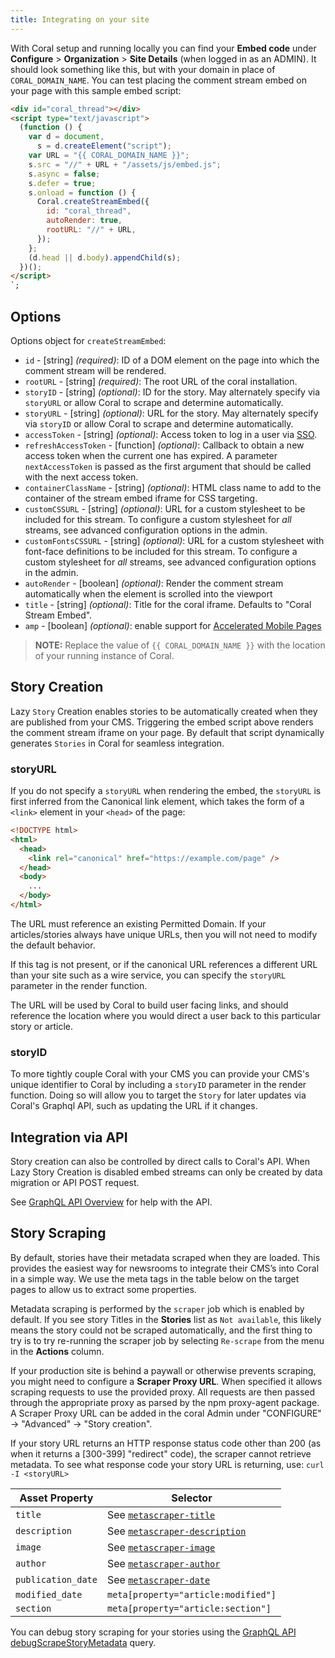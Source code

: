 ```yaml
---
title: Integrating on your site
---
```


With Coral setup and running locally you can find your **Embed code** under **Configure** > **Organization** > **Site Details** (when logged in as an ADMIN). It should look something like this, but with your domain in place of `CORAL_DOMAIN_NAME`. You can test placing the comment stream embed on your page with this sample embed script:

```html
<div id="coral_thread"></div>
<script type="text/javascript">
  (function () {
    var d = document,
      s = d.createElement("script");
    var URL = "{{ CORAL_DOMAIN_NAME }}";
    s.src = "//" + URL + "/assets/js/embed.js";
    s.async = false;
    s.defer = true;
    s.onload = function () {
      Coral.createStreamEmbed({
        id: "coral_thread",
        autoRender: true,
        rootURL: "//" + URL,
      });
    };
    (d.head || d.body).appendChild(s);
  })();
</script>
`;
```

## Options

Options object for `createStreamEmbed`:

- `id` - [string] _(required)_: ID of a DOM element on the page into which the comment stream will be rendered.
- `rootURL` - [string] _(required)_: The root URL of the coral installation.
- `storyID` - [string] _(optional)_: ID for the story. May alternately specify via `storyURL` or allow Coral to scrape and determine automatically.
- `storyURL` - [string] _(optional)_: URL for the story. May alternately specify via `storyID` or allow Coral to scrape and determine automatically.
- `accessToken` - [string] _(optional)_: Access token to log in a user via [SSO](/sso).
- `refreshAccessToken` - [function] _(optional)_: Callback to obtain a new access token when the current one has expired. A parameter `nextAccessToken` is passed as the first argument that should be called with the next access token.
- `containerClassName` - [string] _(optional)_: HTML class name to add to the container of the stream embed iframe for CSS targeting.
- `customCSSURL` - [string] _(optional)_: URL for a custom stylesheet to be included for this stream. To configure a custom stylesheet for _all_ streams, see advanced configuration options in the admin.
- `customFontsCSSURL` - [string] _(optional)_: URL for a custom stylesheet with font-face definitions to be included for this stream. To configure a custom stylesheet for _all_ streams, see advanced configuration options in the admin.
- `autoRender` - [boolean] _(optional)_: Render the comment stream automatically when the element is scrolled into the viewport
- `title` - [string] _(optional)_: Title for the coral iframe. Defaults to "Coral Stream Embed".
- `amp` - [boolean] _(optional)_: enable support for [Accelerated Mobile Pages](/amp)

> **NOTE:** Replace the value of `{{ CORAL_DOMAIN_NAME }}` with the location of your running instance of Coral.

## Story Creation

Lazy `Story` Creation enables stories to be automatically created when they are published from your CMS. Triggering the embed script above renders the comment stream iframe on your page. By default that script dynamically generates `Stories` in Coral for seamless integration.

### storyURL

If you do not specify a `storyURL` when rendering the embed, the `storyURL` is first inferred from the Canonical link element, which takes the form of a `<link>` element in your `<head>` of the page:

```html
<!DOCTYPE html>
<html>
  <head>
    <link rel="canonical" href="https://example.com/page" />
  </head>
  <body>
    ...
  </body>
</html>
```

The URL must reference an existing Permitted Domain. If your articles/stories always have unique URLs, then you will not need to modify the default behavior.

If this tag is not present, or if the canonical URL references a different URL than your site such as a wire service, you can specify the `storyURL` parameter in the render function.

The URL will be used by Coral to build user facing links, and should reference the location where you would direct a user back to this particular story or article.

### storyID

To more tightly couple Coral with your CMS you can provide your CMS's unique identifier to Coral by including a `storyID` parameter in the render function. Doing so will allow you to target the `Story` for later updates via Coral's Graphql API, such as updating the URL if it changes.

## Integration via API

Story creation can also be controlled by direct calls to Coral's API. When Lazy Story Creation is disabled embed streams can only be created by data migration or API POST request.

See [GraphQL API Overview](/api/schema) for help with the API.

## Story Scraping

By default, stories have their metadata scraped when they are loaded. This provides the easiest way for newsrooms to integrate their CMS’s into Coral in a simple way. We use the meta tags in the table below on the target pages to allow us to extract some properties.

Metadata scraping is performed by the `scraper` job which is enabled by default. If you see story Titles in the **Stories** list as `Not available`, this likely means the story could not be scraped automatically, and the first thing to try is to try re-running the scraper job by selecting `Re-scrape` from the menu in the **Actions** column.

If your production site is behind a paywall or otherwise prevents scraping, you might need to configure a **Scraper Proxy URL**. When specified it allows scraping requests to use the provided proxy. All requests are then passed through the appropriate proxy as parsed by the npm proxy-agent package. A Scraper Proxy URL can be added in the coral Admin under "CONFIGURE" -> "Advanced" -> "Story creation".

If your story URL returns an HTTP response status code other than 200 (as when it returns a [300-399] "redirect" code), the scraper cannot retrieve metadata.  To see what response code your story URL is returning, use: `curl -I <storyURL>`

| Asset Property     | Selector                                                                                                                                                            |
| ------------------ | ------------------------------------------------------------------------------------------------------------------------------------------------------------------- |
| `title`            | See [`metascraper-title`](https://github.com/microlinkhq/metascraper/blob/master/packages/metascraper-title/index.js)             |
| `description`      | See [`metascraper-description`](https://github.com/microlinkhq/metascraper/blob/master/packages/metascraper-description/index.js) |
| `image`            | See [`metascraper-image`](https://github.com/microlinkhq/metascraper/blob/master/packages/metascraper-image/index.js)             |
| `author`           | See [`metascraper-author`](https://github.com/microlinkhq/metascraper/blob/master/packages/metascraper-author/index.js)           |
| `publication_date` | See [`metascraper-date`](https://github.com/microlinkhq/metascraper/blob/master/packages/metascraper-date/index.js)               |
| `modified_date`    | `meta[property="article:modified"]`                                                                                                                                 |
| `section`          | `meta[property="article:section"]`                                                                                                                                  |

You can debug story scraping for your stories using the [GraphQL API debugScrapeStoryMetadata](https://docs.coralproject.net/api/queries/debug-scrape-story-metadata) query.

